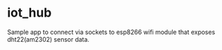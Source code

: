 # iot_hub

Sample app to connect via sockets to esp8266 wifi module that exposes dht22(am2302) sensor data.
